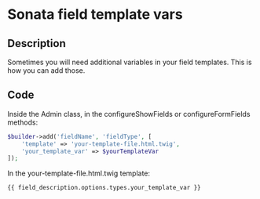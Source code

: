 # Sonata field template vars

## Description
Sometimes you will need additional variables in your field templates. This is how you can add those.

## Code
Inside the Admin class, in the configureShowFields or configureFormFields methods:
```php
$builder->add('fieldName', 'fieldType', [
    'template' => 'your-template-file.html.twig',
    'your_template_var' => $yourTemplateVar
]);
```

In the your-template-file.html.twig template:
```twig
{{ field_description.options.types.your_template_var }}
```
